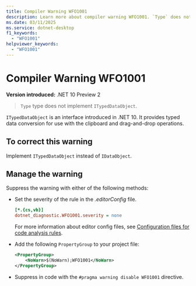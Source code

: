 ```yaml
---
title: Compiler Warning WFO1001
description: Learn more about compiler warning WFO1001. `Type` does not implement `ITypedDataObject`.
ms.date: 03/11/2025
ms.service: dotnet-desktop
f1_keywords:
  - "WFO1001"
helpviewer_keywords:
  - "WFO1001"
---
```


# Compiler Warning WFO1001

**Version introduced:** .NET 10 Preview 2

> `Type` type does not implement `ITypedDataObject`.

`ITypedDataObject` is an interface introduced in .NET 10. It provides typed data conversion for use with the clipboard and drag-and-drop operations.

## To correct this warning

Implement `ITypedDataObject` instead of `IDataObject`.

## Manage the warning

Suppress the warning with either of the following methods:

- Set the severity of the rule in the _.editorConfig_ file.

  ```ini
  [*.{cs,vb}]
  dotnet_diagnostic.WFO1001.severity = none
  ```

  For more information about editor config files, see [Configuration files for code analysis rules](/dotnet/fundamentals/code-analysis/configuration-files).

- Add the following `PropertyGroup` to your project file:

  ```xml
  <PropertyGroup>
      <NoWarn>$(NoWarn);WFO1001</NoWarn>
  </PropertyGroup>
  ```

- Suppress in code with the `#pragma warning disable WFO1001` directive.
